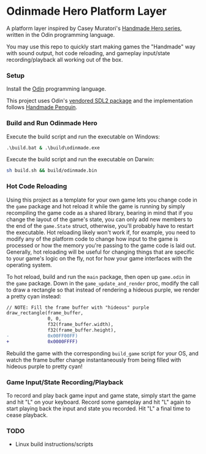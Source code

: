 # Odinmade Hero Platform Layer

A platform layer inspired by Casey Muratori's [Handmade Hero series](https://www.youtube.com/watch?v=Ee3EtYb8d1o), written in the Odin programming language.

You may use this repo to quickly start making games the "Handmade" way with sound output, hot code reloading, and gameplay input/state recording/playback all working out of the box.

### Setup

Install the [Odin](https://odin-lang.org/docs/install/) programming language.

This project uses Odin's [vendored SDL2 package](https://pkg.odin-lang.org/vendor/sdl2/) and the implementation follows [Handmade Penguin](https://davidgow.net/handmadepenguin/default.html).

### Build and Run Odinmade Hero

Execute the build script and run the executable on Windows:
```cmd
.\build.bat & .\build\odinmade.exe
```

Execute the build script and run the executable on Darwin:
```bash
sh build.sh && build/odinmade.bin
```

### Hot Code Reloading

Using this project as a template for your own game lets you change code in the `game` package and hot reload it while the game is running by simply recompiling the game code as
a shared library, bearing in mind that if you change the layout of the game's state, you can only add new members to the end of the `game.State` struct, otherwise, you'll probably
have to restart the executable. Hot reloading likely won't work if, for example, you need to modify any of the platform code to change how input to the game is processed or how the
memory you're passing to the game code is laid out. Generally, hot reloading will be useful for changing things that are specific to your game's logic on the fly, not for how your
game interfaces with the operating system.

To hot reload, build and run the `main` package, then open up `game.odin` in the `game` package. Down in the `game_update_and_render` proc, modify the call to draw a rectangle
so that instead of rendering a hideous purple, we render a pretty cyan instead:
```diff
// NOTE: Fill the frame buffer with "hideous" purple
draw_rectangle(frame_buffer,
               0, 0,
               f32(frame_buffer.width),
               f32(frame_buffer.height),
-              0x00FF00FF)
+              0x0000FFFF)
```

Rebuild the game with the corresponding `build_game` script for your OS, and watch the frame buffer change instantaneously from being filled with hideous purple to pretty cyan!

### Game Input/State Recording/Playback

To record and play back game input and game state, simply start the game and hit "L" on your keyboard. Record some gameplay and hit "L" again to start playing back the input
and state you recorded. Hit "L" a final time to cease playback.

### TODO
* Linux build instructions/scripts

